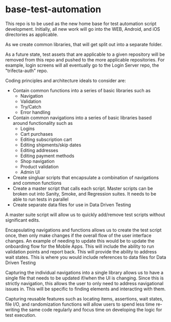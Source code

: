 # base-test-automation
This repo is to be used as the new home base for test automation script development.  Initially, all new work will go into the WEB, Android, and iOS directories as applicable.  

As we create common libraries, that will get split out into a separate folder.  

As a future state, test assets that are applicable to a given repository will be removed from this repo and pushed to the more applicable repositories.  For example, login screens will all eventually go to the Login Server repo, the "trifecta-auth" repo.  

Coding principles and architecture ideals to consider are:
* Contain common functions into a series of basic libraries such as
	* Navigation
	* Validation
	* Try/Catch
	* Error handling
* Contain common navigations into a series of basic libraries based around functionality such as
	* Logins
	* Cart purchases
	* Editing subscription cart
	* Editing shipments/skip dates
	* Editing addresses
	* Editing payment methods
	* Shop navigation
	* Product validation
	* Admin UI
* Create singluar scripts that encapsulate a combination of navigations and common functions
* Create a master script that calls each script.  Master scripts can be broken out into Sanity, Smoke, and Regression suites.  It needs to be able to run tests in parallel
* Create separate data files for use in Data Driven Testing

A master suite script will allow us to quickly add/remove test scripts without significant edits.

Encapsulating navigations and functions allows us to create the test script once, then only make changes if the overall flow of the user interface changes.  An example of needing to update this would be to update the onboarding flow for the Mobile Apps.  This will include the ability to run validation points and report back.  This will provide the ability to address wait states.  This is where you would include references to data files for Data Driven Testing

Capturing the individual navigations into a single library allows us to have a single file that needs to be updated if/when the UI is changing.  Since this is strictly navigation, this allows the user to only need to address navigational issues in.  This will be specific to finding elements and interacting with them.

Capturing reusable features such as locating items, assertions, wait states, file I/O, and randomization functions will allow users to spend less time re-writing the same code regularly and focus time on developing the logic for test execution.